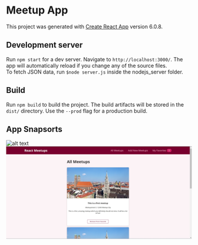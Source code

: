 # Meetup App

This project was generated with [Create React App]() version 6.0.8.

## Development server

Run `npm start` for a dev server. Navigate to `http://localhost:3000/`. The app will automatically reload if you change any of the source files. <br>
To fetch JSON data, run `$node server.js` inside the nodejs_server folder.

## Build

Run `npm build` to build the project. The build artifacts will be stored in the `dist/` directory. Use the `--prod` flag for a production build.

## App Snapsorts
![alt text](https://github.com/[username]/[reponame]/blob/[branch]/image.jpg?raw=true)
![alt text](https://github.com/vishal002/meetup-app/blob/master/src/img/demo_all_meetups_page.jpg?raw=true)
